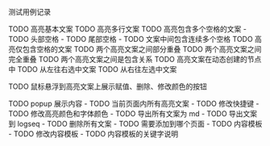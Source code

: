 测试用例记录

TODO 高亮基本文案
TODO 高亮多行文案
TODO 高亮包含多个空格的文案
    - TODO 头部空格
    - TODO 尾部空格
    - TODO 文案中间包含连续多个空格
TODO 高亮仅包含空格的文案
TODO 两个高亮文案之间部分重叠
TODO 两个高亮文案之间完全重叠
TODO 两个高亮文案之间是包含关系
TODO 高亮文案在动态创建的节点中
TODO 从左往右选中文案
TODO 从右往左选中文案

TODO 鼠标悬浮到高亮文案上展示赋值、删除、修改颜色的按钮

TODO popup 展示内容
    - TODO 当前页面内所有高亮文案
    - TODO 修改快捷键
    - TODO 修改高亮颜色和字体颜色
    - TODO 导出所有文案为 md
    - TODO 导出文案到 logseq
    - TODO 删除所有文案
    - TODO 需要添加到哪个页面
    - TODO 内容模板
    - TODO 修改内容模板
    - TODO 内容模板的关键字说明